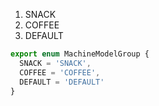 1. SNACK 
2. COFFEE 
3. DEFAULT

```ts
export enum MachineModelGroup {  
  SNACK = 'SNACK',  
  COFFEE = 'COFFEE',  
  DEFAULT = 'DEFAULT'  
}
```

